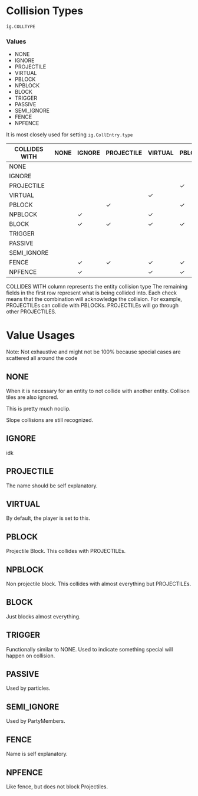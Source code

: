 # Collision Types
`ig.COLLTYPE`

### Values
- NONE
- IGNORE
- PROJECTILE
- VIRTUAL
- PBLOCK
- NPBLOCK
- BLOCK
- TRIGGER
- PASSIVE
- SEMI_IGNORE
- FENCE
- NPFENCE

It is most closely used for setting `ig.CollEntry.type`


|COLLIDES WITH|     NONE    |    IGNORE   |  PROJECTILE |   VIRTUAL   |    PBLOCK   |   NPBLOCK   |    BLOCK    |   TRIGGER   |   PASSIVE   | SEMI_IGNORE |    FENCE    |   NPFENCE   |
|-------------|-------------|-------------|-------------|-------------|-------------|-------------|-------------|-------------|-------------|-------------|-------------|-------------|
|     NONE    |             |             |             |             |             |             |             |             |             |             |             |             |
|    IGNORE   |             |             |             |             |             |      ✓      |      ✓      |             |             |             |      ✓      |      ✓      |
|  PROJECTILE |             |             |             |             |      ✓      |             |      ✓      |             |             |             |      ✓      |             |
|   VIRTUAL   |             |             |             |      ✓      |             |      ✓      |      ✓      |             |             |             |      ✓      |      ✓      |
|    PBLOCK   |             |             |      ✓      |             |      ✓      |             |      ✓      |             |             |             |      ✓      |             |
|   NPBLOCK   |             |      ✓      |             |      ✓      |             |             |      ✓      |             |             |             |      ✓      |      ✓      |
|    BLOCK    |             |      ✓      |      ✓      |      ✓      |      ✓      |      ✓      |      ✓      |             |             |      ✓      |      ✓      |      ✓      |
|   TRIGGER   |             |             |             |             |             |             |             |             |             |             |             |             |
|   PASSIVE   |             |             |             |             |             |             |      ✓      |             |             |             |             |             |
| SEMI_IGNORE |             |             |             |             |             |      ✓      |      ✓      |             |             |             |      ✓      |      ✓      |
|    FENCE    |             |      ✓      |      ✓      |      ✓      |      ✓      |      ✓      |      ✓      |             |             |      ✓      |      ✓      |      ✓      |
|   NPFENCE   |             |      ✓      |             |      ✓      |      ✓      |      ✓      |      ✓      |             |             |      ✓      |      ✓      |      ✓      |


COLLIDES WITH column represents the entity collision type
The remaining fields in the first row represent what is being collided into.
Each check means that the combination will acknowledge the collision.
For example, PROJECTILEs can collide with PBLOCKs. PROJECTILEs will go through other PROJECTILES.


# Value Usages

Note: Not exhaustive and might not be 100% because special cases are scattered all around the code

## NONE

When it is necessary for an entity to not collide with another entity. Collison tiles are also ignored. 

This is pretty much noclip.

Slope collisions are still recognized.


## IGNORE

idk

## PROJECTILE

The name should be self explanatory.


## VIRTUAL

By default, the player is set to this. 

## PBLOCK

Projectile Block. This collides with PROJECTILEs.

## NPBLOCK

Non projectile block. This collides with almost everything but PROJECTILEs.

## BLOCK

Just blocks almost everything.

## TRIGGER

Functionally similar to NONE. Used to indicate something special will happen on collision. 

## PASSIVE

Used by particles.


## SEMI_IGNORE

Used by PartyMembers.

## FENCE

Name is self explanatory.

## NPFENCE

Like fence, but does not block Projectiles.